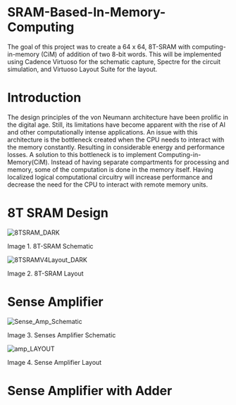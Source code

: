 # SRAM-Based-In-Memory-Computing
The goal of this project was to create a 64 x 64, 8T-SRAM with computing-in-memory (CiM) of addition of two 8-bit words. This will be implemented using Cadence Virtuoso for the schematic capture, Spectre for the circuit simulation, and Virtuoso Layout Suite for the layout.

# Introduction
The design principles of the von Neumann architecture have been prolific in the digital age. Still, its limitations have become apparent with the rise of AI and other computationally intense applications. An issue with this architecture is the bottleneck created when the CPU needs to interact with the memory constantly. Resulting in considerable energy and performance losses. A solution to this bottleneck is to implement Computing-in-Memory(CiM). Instead of having separate compartments for processing and memory, some of the computation is done in the memory itself. Having localized logical computational circuitry will increase performance and decrease the need for the CPU to interact with remote memory units.

# 8T SRAM Design
![8TSRAM_DARK](https://github.com/JacobM2207/SRAM-Based-In-Memory-Computing/assets/122327307/3e388c3d-413e-4d8e-a3a5-de5d00254bd7)

Image 1. 8T-SRAM Schematic


![8TSRAMV4Layout_DARK](https://github.com/JacobM2207/SRAM-Based-In-Memory-Computing/assets/122327307/0e675d09-d600-4c67-a899-ed0985904eba)

Image 2. 8T-SRAM Layout

# Sense Amplifier


![Sense_Amp_Schematic](https://github.com/JacobM2207/SRAM-Based-In-Memory-Computing/assets/122327307/9469eb75-ead2-48d3-9b2b-982dafdda1a7)

Image 3. Senses Amplifier Schematic


![amp_LAYOUT](https://github.com/JacobM2207/SRAM-Based-In-Memory-Computing/assets/122327307/41218771-c8f7-48f0-b8b4-46c9b48dfbb7)

Image 4. Sense Amplifier Layout

# Sense Amplifier with Adder

